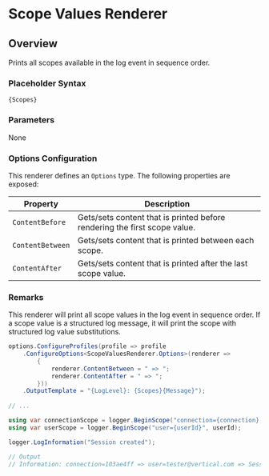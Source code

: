 # Scope Values Renderer

## Overview

Prints all scopes available in the log event in sequence order.

### Placeholder Syntax

```
{Scopes}
```

### Parameters

None

### Options Configuration

This renderer defines an `Options` type. The following properties are exposed:

|Property|Description|
|---|---|
|`ContentBefore`|Gets/sets content that is printed before rendering the first scope value.|
|`ContentBetween`|Gets/sets content that is printed between each scope.|
|`ContentAfter`|Gets/sets content that is printed after the last scope value.|

### Remarks

This renderer will print all scope values in the log event in sequence order. If a scope value is a structured log message, it will print the scope with structured log value substitutions.

```csharp
options.ConfigureProfiles(profile => profile
    .ConfigureOptions<ScopeValuesRenderer.Options>(renderer => 
        {
            renderer.ContentBetween = " => ";
            renderer.ContentAfter = " => ";
        }))
    .OutputTemplate = "{LogLevel}: {Scopes}{Message}");
        
// ...

using var connectionScope = logger.BeginScope("connection={connection}, connectionId);
using var userScope = logger.BeginScope("user={userId}", userId);

logger.LogInformation("Session created");

// Output
// Information: connection=103ae4ff => user=tester@vertical.com => Session created 
```